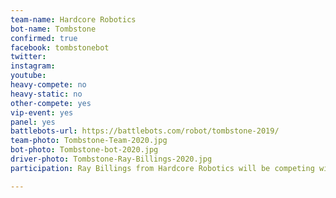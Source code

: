 ```yaml
---
team-name: Hardcore Robotics
bot-name: Tombstone
confirmed: true
facebook: tombstonebot
twitter:
instagram:
youtube:
heavy-compete: no
heavy-static: no
other-compete: yes
vip-event: yes
panel: yes
battlebots-url: https://battlebots.com/robot/tombstone-2019/
team-photo: Tombstone-Team-2020.jpg
bot-photo: Tombstone-bot-2020.jpg
driver-photo: Tombstone-Ray-Billings-2020.jpg
participation: Ray Billings from Hardcore Robotics will be competing with one of his fun-sized bots, and joining us for the Ruckus VIP Fundraiser!

---
```

